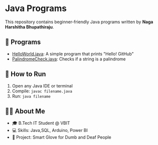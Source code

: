 # Java Programs

This repository contains beginner-friendly Java programs written by **Naga Harshitha Bhupathiraju**.

## 📂 Programs
- [HelloWorld.java](HelloWorld.java): A simple program that prints "Hello! GitHub"
- [PalindromeCheck.java](PalindromeCheck.java): Checks if a string is a palindrome

## 🚀 How to Run
1. Open any Java IDE or terminal
2. Compile: `javac filename.java`
3. Run: `java filename`

## 👩‍💻 About Me
- 🎓 B.Tech IT Student @ VBIT
- 💻 Skills: Java,SQL, Arduino, Power BI
- 🔬 Project: Smart Glove for Dumb and Deaf People

